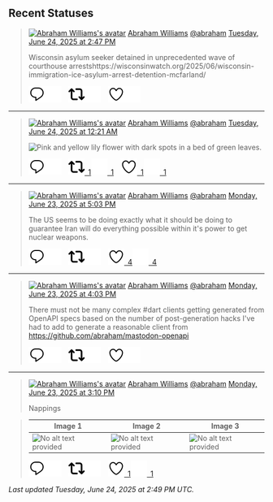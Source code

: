 ## Recent Statuses

> <a href="https://indieweb.social/@abraham"><img alt="Abraham Williams's avatar" src="https://cdn.masto.host/indiewebsocial/accounts/avatars/109/292/540/382/343/163/original/d00f2e03ce9c85b1.jpg" height="24" width="24" ></a> [Abraham Williams](https://indieweb.social/@abraham) [@abraham](https://indieweb.social/@abraham) [Tuesday, June 24, 2025 at 2:47 PM](https://indieweb.social/@abraham/114738886017013903)
>
> Wisconsin asylum seeker detained in unprecedented wave of courthouse arrestshttps://wisconsinwatch.org/2025/06/wisconsin-immigration-ice-asylum-arrest-detention-mcfarland/
>
> [![Reply](./images/reply_light.svg#gh-light-mode-only "Reply")](https://indieweb.social/@abraham/114738886017013903#gh-light-mode-only)[![Reply](./images/reply.svg#gh-dark-mode-only "Reply")](https://indieweb.social/@abraham/114738886017013903#gh-dark-mode-only)&emsp;[![Boost](./images/retweet_light.svg#gh-light-mode-only "Boost")](https://indieweb.social/@abraham/114738886017013903#gh-light-mode-only)[![Boost](./images/retweet.svg#gh-dark-mode-only "Boost")](https://indieweb.social/@abraham/114738886017013903#gh-dark-mode-only)&emsp;[![Favorite](./images/like_light.svg#gh-light-mode-only "Favorite")](https://indieweb.social/@abraham/114738886017013903#gh-light-mode-only)[![Favorite](./images/like.svg#gh-dark-mode-only "Favorite")](https://indieweb.social/@abraham/114738886017013903#gh-dark-mode-only)


---

> <a href="https://indieweb.social/@abraham"><img alt="Abraham Williams's avatar" src="https://cdn.masto.host/indiewebsocial/accounts/avatars/109/292/540/382/343/163/original/d00f2e03ce9c85b1.jpg" height="24" width="24" ></a> [Abraham Williams](https://indieweb.social/@abraham) [@abraham](https://indieweb.social/@abraham) [Tuesday, June 24, 2025 at 12:21 AM](https://indieweb.social/@abraham/114735481187344204)
>
> 
>
> ![Pink and yellow lily flower with dark spots in a bed of green leaves.](https://cdn.masto.host/indiewebsocial/media_attachments/files/114/735/480/843/234/972/original/536ea279ae1435c8.jpg)
>
> [![Reply](./images/reply_light.svg#gh-light-mode-only "Reply")](https://indieweb.social/@abraham/114735481187344204#gh-light-mode-only)[![Reply](./images/reply.svg#gh-dark-mode-only "Reply")](https://indieweb.social/@abraham/114735481187344204#gh-dark-mode-only)&emsp;[![Boost](./images/retweet_light.svg#gh-light-mode-only "Boost")&ensp;1](https://indieweb.social/@abraham/114735481187344204#gh-light-mode-only)[![Boost](./images/retweet.svg#gh-dark-mode-only "Boost")&ensp;1](https://indieweb.social/@abraham/114735481187344204#gh-dark-mode-only)&emsp;[![Favorite](./images/like_light.svg#gh-light-mode-only "Favorite")&ensp;1](https://indieweb.social/@abraham/114735481187344204#gh-light-mode-only)[![Favorite](./images/like.svg#gh-dark-mode-only "Favorite")&ensp;1](https://indieweb.social/@abraham/114735481187344204#gh-dark-mode-only)


---

> <a href="https://indieweb.social/@abraham"><img alt="Abraham Williams's avatar" src="https://cdn.masto.host/indiewebsocial/accounts/avatars/109/292/540/382/343/163/original/d00f2e03ce9c85b1.jpg" height="24" width="24" ></a> [Abraham Williams](https://indieweb.social/@abraham) [@abraham](https://indieweb.social/@abraham) [Monday, June 23, 2025 at 5:03 PM](https://indieweb.social/@abraham/114733759528710734)
>
> The US seems to be doing exactly what it should be doing to guarantee Iran will do everything possible within it&#39;s power to get nuclear weapons.
>
> [![Reply](./images/reply_light.svg#gh-light-mode-only "Reply")](https://indieweb.social/@abraham/114733759528710734#gh-light-mode-only)[![Reply](./images/reply.svg#gh-dark-mode-only "Reply")](https://indieweb.social/@abraham/114733759528710734#gh-dark-mode-only)&emsp;[![Boost](./images/retweet_light.svg#gh-light-mode-only "Boost")](https://indieweb.social/@abraham/114733759528710734#gh-light-mode-only)[![Boost](./images/retweet.svg#gh-dark-mode-only "Boost")](https://indieweb.social/@abraham/114733759528710734#gh-dark-mode-only)&emsp;[![Favorite](./images/like_light.svg#gh-light-mode-only "Favorite")&ensp;4](https://indieweb.social/@abraham/114733759528710734#gh-light-mode-only)[![Favorite](./images/like.svg#gh-dark-mode-only "Favorite")&ensp;4](https://indieweb.social/@abraham/114733759528710734#gh-dark-mode-only)


---

> <a href="https://indieweb.social/@abraham"><img alt="Abraham Williams's avatar" src="https://cdn.masto.host/indiewebsocial/accounts/avatars/109/292/540/382/343/163/original/d00f2e03ce9c85b1.jpg" height="24" width="24" ></a> [Abraham Williams](https://indieweb.social/@abraham) [@abraham](https://indieweb.social/@abraham) [Monday, June 23, 2025 at 4:03 PM](https://indieweb.social/@abraham/114733520707539380)
>
> There must not be many complex #dart clients getting generated from OpenAPI specs based on the number of post-generation hacks I&#39;ve had to add to generate a reasonable client from https://github.com/abraham/mastodon-openapi
>
> [![Reply](./images/reply_light.svg#gh-light-mode-only "Reply")](https://indieweb.social/@abraham/114733520707539380#gh-light-mode-only)[![Reply](./images/reply.svg#gh-dark-mode-only "Reply")](https://indieweb.social/@abraham/114733520707539380#gh-dark-mode-only)&emsp;[![Boost](./images/retweet_light.svg#gh-light-mode-only "Boost")](https://indieweb.social/@abraham/114733520707539380#gh-light-mode-only)[![Boost](./images/retweet.svg#gh-dark-mode-only "Boost")](https://indieweb.social/@abraham/114733520707539380#gh-dark-mode-only)&emsp;[![Favorite](./images/like_light.svg#gh-light-mode-only "Favorite")](https://indieweb.social/@abraham/114733520707539380#gh-light-mode-only)[![Favorite](./images/like.svg#gh-dark-mode-only "Favorite")](https://indieweb.social/@abraham/114733520707539380#gh-dark-mode-only)


---

> <a href="https://indieweb.social/@abraham"><img alt="Abraham Williams's avatar" src="https://cdn.masto.host/indiewebsocial/accounts/avatars/109/292/540/382/343/163/original/d00f2e03ce9c85b1.jpg" height="24" width="24" ></a> [Abraham Williams](https://indieweb.social/@abraham) [@abraham](https://indieweb.social/@abraham) [Monday, June 23, 2025 at 3:10 PM](https://indieweb.social/@abraham/114733313213061120)
>
> Nappings
>

> | Image 1 | Image 2 | Image 3 |
> | --- | --- | --- |
> | ![No alt text provided](https://cdn.masto.host/indiewebsocial/media_attachments/files/114/733/312/010/184/370/original/e6454ee57a85a625.jpg) | ![No alt text provided](https://cdn.masto.host/indiewebsocial/media_attachments/files/114/733/312/174/968/970/original/7c66d6681d1e902a.jpg) | ![No alt text provided](https://cdn.masto.host/indiewebsocial/media_attachments/files/114/733/312/344/717/457/original/37372c89122c811e.jpg) |
>
> [![Reply](./images/reply_light.svg#gh-light-mode-only "Reply")](https://indieweb.social/@abraham/114733313213061120#gh-light-mode-only)[![Reply](./images/reply.svg#gh-dark-mode-only "Reply")](https://indieweb.social/@abraham/114733313213061120#gh-dark-mode-only)&emsp;[![Boost](./images/retweet_light.svg#gh-light-mode-only "Boost")](https://indieweb.social/@abraham/114733313213061120#gh-light-mode-only)[![Boost](./images/retweet.svg#gh-dark-mode-only "Boost")](https://indieweb.social/@abraham/114733313213061120#gh-dark-mode-only)&emsp;[![Favorite](./images/like_light.svg#gh-light-mode-only "Favorite")&ensp;1](https://indieweb.social/@abraham/114733313213061120#gh-light-mode-only)[![Favorite](./images/like.svg#gh-dark-mode-only "Favorite")&ensp;1](https://indieweb.social/@abraham/114733313213061120#gh-dark-mode-only)


_Last updated Tuesday, June 24, 2025 at 2:49 PM UTC._
